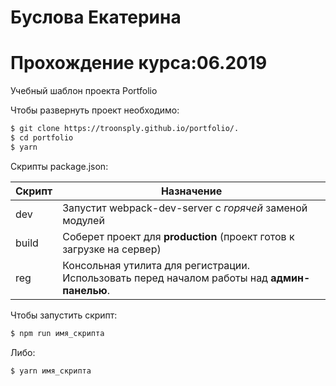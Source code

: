 # Буслова Екатерина
# Прохождение курса:06.2019


Учебный шаблон проекта Portfolio


Чтобы развернуть проект необходимо:
```sh
$ git clone https://troonsply.github.io/portfolio/.
$ cd portfolio
$ yarn
```

Скрипты package.json:

| Скрипт | Назначение |
| ------ | ------ |
| dev | Запустит webpack-dev-server с _горячей_ заменой модулей |
| build | Соберет проект для **production** (проект готов к загрузке на сервер) |
| reg | Консольная утилита для регистрации. Использовать перед началом работы над **админ-панелью**. |

Чтобы запустить скрипт:
```sh
$ npm run имя_скрипта
```

 Либо:
```sh
$ yarn имя_скрипта
```
